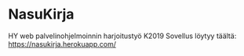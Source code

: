# NasuKirja
HY web palvelinohjelmoinnin harjoitustyö K2019
Sovellus löytyy täältä: https://nasukirja.herokuapp.com/
